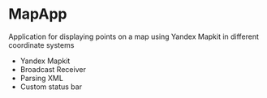 # MapApp

Application for displaying points on a map using Yandex Mapkit in different coordinate systems

- Yandex Mapkit
- Broadcast Receiver 
- Parsing XML
- Custom status bar
